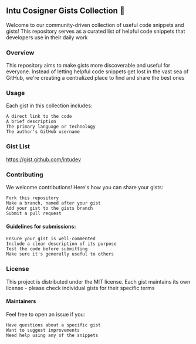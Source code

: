 ## Intu Cosigner Gists Collection 🌟  

Welcome to our community-driven collection of useful code snippets and gists! This repository serves as a curated list of helpful code snippets that developers use in their daily work


### Overview
This repository aims to make gists more discoverable and useful for everyone. Instead of letting helpful code snippets get lost in the vast sea of GitHub, we're creating a centralized place to find and share the best ones

### Usage
Each gist in this collection includes:

    A direct link to the code
    A brief description
    The primary language or technology
    The author's GitHub username


### Gist List
https://gist.github.com/intudev



### Contributing
We welcome contributions! Here's how you can share your gists:

    Fork this repository
    Make a branch, named after your gist
    Add your gist to the gists branch
    Submit a pull request

#### Guidelines for submissions:

    Ensure your gist is well-commented
    Include a clear description of its purpose
    Test the code before submitting
    Make sure it's generally useful to others

### License
This project is distributed under the MIT license. Each gist maintains its own license - please check individual gists for their specific terms

#### Maintainers
Feel free to open an issue if you:

    Have questions about a specific gist
    Want to suggest improvements
    Need help using any of the snippets
